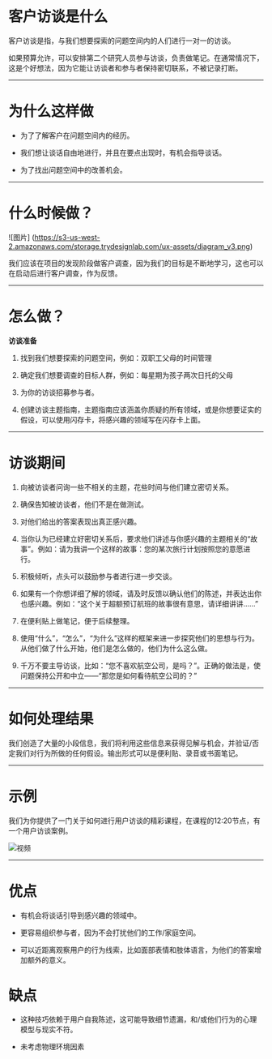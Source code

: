 # 客户访谈是什么

客户访谈是指，与我们想要探索的问题空间内的人们进行一对一的访谈。

如果预算允许，可以安排第二个研究人员参与访谈，负责做笔记。在通常情况下，这是个好想法，因为它能让访谈者和参与者保持密切联系，不被记录打断。

-----------

# 为什么这样做

* 为了了解客户在问题空间内的经历。

* 我们想让谈话自由地进行，并且在要点出现时，有机会指导谈话。

* 为了找出问题空间中的改善机会。

-----------

# 什么时候做？

![图片]
(https://s3-us-west-2.amazonaws.com/storage.trydesignlab.com/ux-assets/diagram_v3.png)

我们应该在项目的发现阶段做客户调查，因为我们的目标是不断地学习，这也可以在启动后进行客户调查，作为反馈。

-----------

# 怎么做？

**访谈准备**
1. 找到我们想要探索的问题空间，例如：双职工父母的时间管理

2. 确定我们想要调查的目标人群，例如：每星期为孩子两次日托的父母

3. 为你的访谈招募参与者。

4. 创建访谈主题指南，主题指南应该涵盖你质疑的所有领域，或是你想要证实的假设，可以使用闪存卡，将感兴趣的领域写在闪存卡上面。

-----------

# 访谈期间

1. 向被访谈者问询一些不相关的主题，花些时间与他们建立密切关系。

2. 确保告知被访谈者，他们不是在做测试。

3. 对他们给出的答案表现出真正感兴趣。

4. 当你认为已经建立好密切关系后，要求他们讲述与你感兴趣的主题相关的“故事”。例如：请为我讲一个这样的故事：您的某次旅行计划按照您的意愿进行。

5. 积极倾听，点头可以鼓励参与者进行进一步交谈。

6. 如果有一个你想详细了解的领域，请及时反馈以确认他们的陈述，并表达出你也感兴趣。例如：“这个关于超额预订航班的故事很有意思，请详细讲讲……”

7. 在便利贴上做笔记，便于后续整理。

8. 使用“什么”，“怎么”，“为什么”这样的框架来进一步探究他们的思想与行为。从他们做了什么开始，他们是怎么做的，他们为什么这么做。

9. 千万不要主导访谈，比如：“您不喜欢航空公司，是吗？”。正确的做法是，使问题保持公开和中立——“那您是如何看待航空公司的？”

-----------

# 如何处理结果

我们创造了大量的小段信息，我们将利用这些信息来获得见解与机会，并验证/否定我们对行为所做的任何假设。输出形式可以是便利贴、录音或书面笔记。

-----------
# 示例

我们为你提供了一门关于如何进行用户访谈的精彩课程，在课程的12:20节点，有一个用户访谈案例。

![视频](https://www.youtube.com/watch?v=qAws7eXItMk)

-----------

# 优点

* 有机会将谈话引导到感兴趣的领域中。

* 更容易组织参与者，因为不会打扰他们的工作/家庭空间。

* 可以近距离观察用户的行为线索，比如面部表情和肢体语言，为他们的答案增加额外的意义。

# 缺点

* 这种技巧依赖于用户自我陈述，这可能导致细节遗漏，和/或他们行为的心理模型与现实不符。

* 未考虑物理环境因素